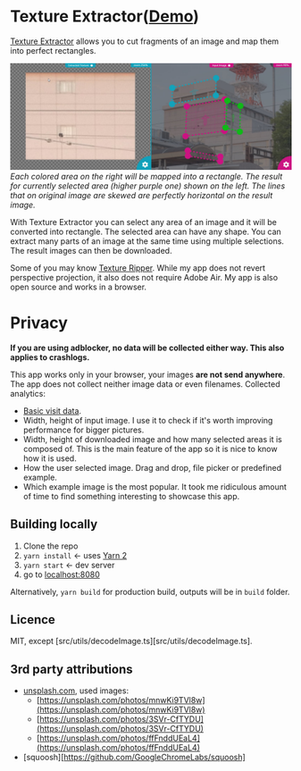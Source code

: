 # Texture Extractor([Demo][web-app])

[Texture Extractor][web-app] allows you to cut fragments of an image and map them into perfect rectangles.

![gh-img]
*Each colored area on the right will be mapped into a rectangle. The result for currently selected area (higher purple one) shown on the left. The lines that on original image are skewed are perfectly horizontal on the result image.*


With Texture Extractor you can select any area of an image and it will be converted into rectangle. The selected area can have any shape. You can extract many parts of an image at the same time using multiple selections. The result images can then be downloaded.

Some of you may know [Texture Ripper][texture-ripper]. While my app does not revert perspective projection, it also does not require Adobe Air. My app is also open source and works in a browser.



# Privacy

**If you are using adblocker, no data will be collected either way. This also applies to crashlogs.**

This app works only in your browser, your images **are not send anywhere**. The app does not collect neither image data or even filenames. Collected analytics:

- [Basic visit data](https://support.google.com/analytics/answer/6004245?ref_topic=2919631).
- Width, height of input image. I use it to check if it's worth improving performance for bigger pictures.
- Width, height of downloaded image and how many selected areas it is composed of. This is the main feature of the app so it is nice to know how it is used.
- How the user selected image. Drag and drop, file picker or predefined example.
- Which example image is the most popular. It took me ridiculous amount of time to find something interesting to showcase this app.



## Building locally

1. Clone the repo
1. `yarn install` <- uses [Yarn 2][yarn-2]
2. `yarn start` <- dev server
3. go to [localhost:8080](http://localhost:8080)

Alternatively, `yarn build` for production build, outputs will be in `build` folder.


## Licence

MIT, except [src/utils/decodeImage.ts][src/utils/decodeImage.ts].


## 3rd party attributions

* [unsplash.com][unsplash], used images:
  * [https://unsplash.com/photos/mnwKi9TVl8w](https://unsplash.com/photos/mnwKi9TVl8w)
  * [https://unsplash.com/photos/3SVr-CfTYDU](https://unsplash.com/photos/3SVr-CfTYDU)
  * [https://unsplash.com/photos/ffFnddUEaL4](https://unsplash.com/photos/ffFnddUEaL4)
* [squoosh][https://github.com/GoogleChromeLabs/squoosh]

[web-app]: https://scthe.github.io/texture-extractor/index.html
[gh-img]: src/example-images/github-showcase.jpg
[unsplash]: https://unsplash.com/
[yarn-2]: https://yarnpkg.com/getting-started/install
[texture-ripper]: http://renderhjs.net/shoebox/textureRipper.htm

